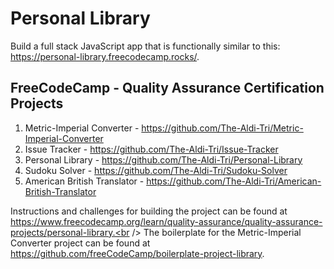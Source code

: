 # Personal Library
Build a full stack JavaScript app that is functionally similar to this: https://personal-library.freecodecamp.rocks/. 

## FreeCodeCamp - Quality Assurance Certification Projects

1. Metric-Imperial Converter - https://github.com/The-Aldi-Tri/Metric-Imperial-Converter
2. Issue Tracker - https://github.com/The-Aldi-Tri/Issue-Tracker
3. Personal Library - https://github.com/The-Aldi-Tri/Personal-Library
4. Sudoku Solver - https://github.com/The-Aldi-Tri/Sudoku-Solver
5. American British Translator - https://github.com/The-Aldi-Tri/American-British-Translator

Instructions and challenges for building the project can be found at https://www.freecodecamp.org/learn/quality-assurance/quality-assurance-projects/personal-library.<br />
The boilerplate for the Metric-Imperial Converter project can be found at https://github.com/freeCodeCamp/boilerplate-project-library. 
